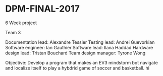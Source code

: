 # DPM-FINAL-2017

6 Week project

Team 3

Documentation lead: Alexandre Tessier
Testing lead: Andrei Guevorkian
Software engineer: Ian Gauthier
Software lead: Ilana Haddad
Hardware design lead: Tristan Bouchard
Team design manager: Tyrone Wong

Objective: Develop a program that makes an EV3 mindstorm bot navigate and localize itself to play a hybdrid game of soccer and basketball.
hi
